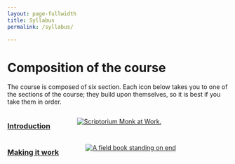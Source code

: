 ```yaml
---
layout: page-fullwidth
title: Syllabus
permalink: /syllabus/

---
```


# Composition of the course

The course is composed of six section.  Each icon below takes you to one of the sections of the course; they build upon themselves, so it is best if you take them in order.

<div class="row">
    <div class="small-6 columns">
        <a href="{{site.baseurl}}/syllabus/Chapter1/"><h3>Introduction</h3></a>
        <figure>
            <a href="{{site.baseurl}}/syllabus/Chapter1/">
            <img src="{{site.baseurl}}/images/Koala.jpg" alt="Scriptorium Monk at Work." />
            </a>
        </figure>
    </div>
    <div class="small-6 columns">
        <a href="{{site.baseurl}}/syllabus/Chapter2/"><h3>Making it work</h3></a>
        <figure>
            <a href="{{site.baseurl}}/syllabus/Chapter2/">
            <img src="{{site.baseurl}}/images/Penguins.jpg" alt="A field book standing on end"  />
            </a>
        </figure>
    </div>
</div>

